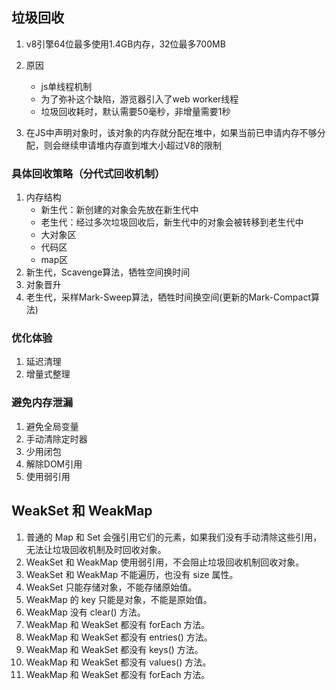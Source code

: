 ## 垃圾回收

1. v8引擎64位最多使用1.4GB内存，32位最多700MB
2. 原因
    + js单线程机制
    + 为了弥补这个缺陷，游览器引入了web worker线程
    + 垃圾回收耗时，默认需要50毫秒，非增量需要1秒

3. 在JS中声明对象时，该对象的内存就分配在堆中，如果当前已申请内存不够分配，则会继续申请堆内存直到堆大小超过V8的限制


### 具体回收策略（分代式回收机制）

1. 内存结构
    + 新生代：新创建的对象会先放在新生代中
    + 老生代：经过多次垃圾回收后，新生代中的对象会被转移到老生代中
    + 大对象区
    + 代码区
    + map区
2. 新生代，Scavenge算法，牺牲空间换时间
3. 对象晋升
4. 老生代，采样Mark-Sweep算法，牺牲时间换空间(更新的Mark-Compact算法)

### 优化体验
1. 延迟清理
2. 增量式整理

### 避免内存泄漏
1. 避免全局变量
2. 手动清除定时器
3. 少用闭包
4. 解除DOM引用
5. 使用弱引用

## WeakSet 和 WeakMap
1. 普通的 Map 和 Set 会强引用它们的元素，如果我们没有手动清除这些引用，无法让垃圾回收机制及时回收对象。
2. WeakSet 和 WeakMap 使用弱引用，不会阻止垃圾回收机制回收对象。
3. WeakSet 和 WeakMap 不能遍历，也没有 size 属性。
4. WeakSet 只能存储对象，不能存储原始值。
5. WeakMap 的 key 只能是对象，不能是原始值。
6. WeakMap 没有 clear() 方法。
7. WeakMap 和 WeakSet 都没有 forEach 方法。
8. WeakMap 和 WeakSet 都没有 entries() 方法。
9. WeakMap 和 WeakSet 都没有 keys() 方法。
10. WeakMap 和 WeakSet 都没有 values() 方法。
11. WeakMap 和 WeakSet 都没有 forEach 方法。